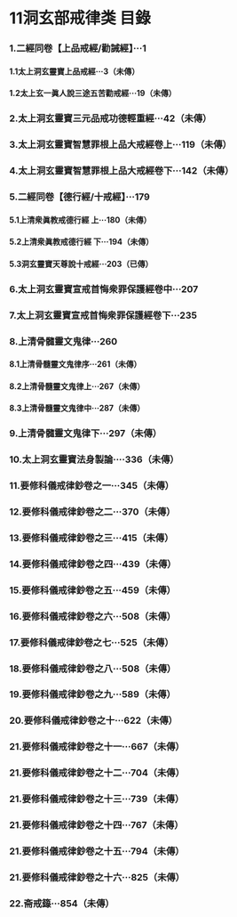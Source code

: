 # 11洞玄部戒律类 目錄 

### 1.二經同卷【上品戒經/勸誡經】···1
#### 1.1太上洞玄靈寶上品戒經···3（未傳）
#### 1.2太上玄一眞人說三途五苦勸戒經···19（未傳）  
 
### 2.太上洞玄靈寶三元品戒功德輕重經···42（未傳）

### 3.太上洞玄靈寶智慧罪根上品大戒經卷上···119（未傳）
### 4.太上洞玄靈寶智慧罪根上品大戒經卷下···142（未傳）

### 5.二經同卷【德行經/十戒經】···179

#### 5.1上清衆眞教戒德行經 上···180（未傳）
#### 5.2上清衆眞教戒德行經 下···194（未傳）
#### 5.3洞玄靈寶天尊說十戒經···203（已傳）

### 6.太上洞玄靈寶宣戒首悔衆罪保護經卷中···207
### 7.太上洞玄靈寶宣戒首悔衆罪保護經卷下···235

### 8.上清骨髓靈文鬼律···260
#### 8.1上清骨髓靈文鬼律序···261（未傳）
#### 8.2上清骨髓靈文鬼律上···267（未傳）
#### 8.3上清骨髓靈文鬼律中···287（未傳）
### 9.上清骨髓靈文鬼律下···297（未傳）

### 10.太上洞玄靈寶法身製論····336（未傳）

### 11.要修科儀戒律鈔卷之一···345（未傳）
### 12.要修科儀戒律鈔卷之二···370（未傳）
### 13.要修科儀戒律鈔卷之三···415（未傳）
### 14.要修科儀戒律鈔卷之四···439（未傳）
### 15.要修科儀戒律鈔卷之五···459（未傳）
### 16.要修科儀戒律鈔卷之六···508（未傳）
### 17.要修科儀戒律鈔卷之七···525（未傳）
### 18.要修科儀戒律鈔卷之八···508（未傳）
### 19.要修科儀戒律鈔卷之九···589（未傳）
### 20.要修科儀戒律鈔卷之十···622（未傳）
### 21.要修科儀戒律鈔卷之十一···667（未傳）
### 21.要修科儀戒律鈔卷之十二···704（未傳）
### 21.要修科儀戒律鈔卷之十三···739（未傳）
### 21.要修科儀戒律鈔卷之十四···767（未傳）
### 21.要修科儀戒律鈔卷之十五···794（未傳）
### 21.要修科儀戒律鈔卷之十六···825（未傳）

### 22.斋戒籙···854（未傳）






